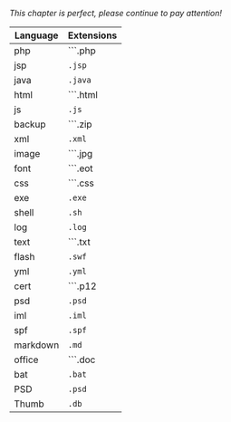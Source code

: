 
_This chapter is perfect, please continue to pay attention!_

Language|Extensions
--- | ---
php|```.php|.php3|.php4|.php5```
jsp|```.jsp```
java|```.java```
html|```.html|.htm|.phps|.phtml```
js|```.js```
backup|```.zip|.bak|.tar|.tar.gz|.rar```
xml|```.xml```
image|```.jpg|.png|.bmp|.gif|.ico|.cur```
font|```.eot|.otf|.svg|.ttf|.woff```
css|```.css|.less|.scss|.styl```
exe|```.exe```
shell|```.sh```
log|```.log```
text|```.txt|.text```
flash|```.swf```
yml|```.yml```
cert|```.p12|.crt|.key|.pfx|.csr```
psd|```.psd```
iml|```.iml```
spf|```.spf```
markdown|```.md```
office|```.doc|.docx|.wps|.rtf|.csv|.xls|.ppt```
bat|```.bat```
PSD|```.psd```
Thumb|```.db```
